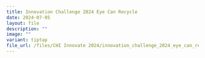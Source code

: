 ```yaml
---
title: Innovation Challenge 2024 Eye Can Recycle
date: 2024-07-05
layout: file
description: ""
image: ""
variant: tiptap
file_url: /files/CHI Innovate 2024/innovation_challenge_2024_eye_can_recycle.pdf
---
```

